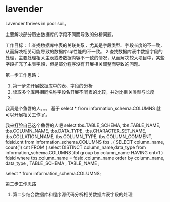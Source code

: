 # lavender
Lavender thrives in poor soil。



主要解决部分历史数据库的字段不同而导致的分析问题。

工作目标：
1.查找数据库中表的关联关系，尤其是字段类型、字段长度的不一致，从而解决相关可能导致的数据库sql性能的不一致。
2.查找数据库表中数据字段的处理，主要处理相关主表或者数据内容不一致的情况，从而解决较大项目中，某些字段扩充了主表字段，但是部分程序没有开展相关调整而导致的问题。



第一步工作思路：
1. 第一步先开展数据库中的表、字段的分析
2. 读取多个库用相同名称字段名开展不同表的比较，并对比相关类型与长度
3. 
我真是个鱼唇的人。。。
基于 select * from information_schema.COLUMNS 就可以开展相关工作了。

我来打脸自己这个鱼唇的人吧
select
tbs.TABLE_SCHEMA,
tbs.TABLE_NAME,
tbs.COLUMN_NAME,
tbs.DATA_TYPE,
tbs.CHARACTER_SET_NAME,
tbs.COLLATION_NAME,
tbs.COLUMN_TYPE,
tbs.COLUMN_COMMENT,
fdsid.cnt
from
information_schema.COLUMNS tbs ,
(
SELECT column_name,	count(1) cnt
FROM
(
select DISTINCT column_name,data_type
from
information_schema.COLUMNS
)tbl
group by
column_name
HAVING
cnt>1
) fdsid
where
tbs.column_name = fdsid.column_name
order by
column_name,	data_type ,	TABLE_SCHEMA ,	TABLE_NAME
;


select *
from
information_schema.COLUMNS;






第二步工作思路
1. 第二步结合数据库和程序源代码分析相关数据库表字段的处理
 


